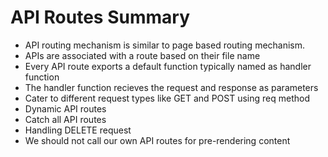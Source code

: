 # API Routes Summary

- API routing mechanism is similar to page based routing mechanism.
- APIs are associated with a route based on their file name
- Every API route exports a default function typically named as handler function
- The handler function recieves the request and response as parameters
- Cater to different request types like GET and POST using req method
- Dynamic API routes
- Catch all API routes
- Handling DELETE request
- We should not call our own API routes for pre-rendering content
